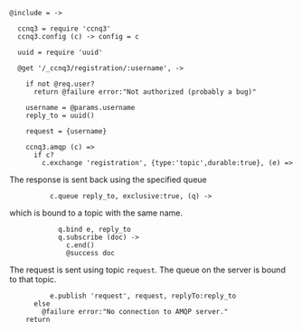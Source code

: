     @include = ->

      ccnq3 = require 'ccnq3'
      ccnq3.config (c) -> config = c

      uuid = require 'uuid'

      @get '/_ccnq3/registration/:username', ->

        if not @req.user?
          return @failure error:"Not authorized (probably a bug)"

        username = @params.username
        reply_to = uuid()

        request = {username}

        ccnq3.amqp (c) =>
          if c?
            c.exchange 'registration', {type:'topic',durable:true}, (e) =>

The response is sent back using the specified queue

              c.queue reply_to, exclusive:true, (q) ->

which is bound to a topic with the same name.

                q.bind e, reply_to
                q.subscribe (doc) ->
                  c.end()
                  @success doc

The request is sent using topic `request`. The queue on the server is bound to that topic.

              e.publish 'request', request, replyTo:reply_to
          else
            @failure error:"No connection to AMQP server."
        return

